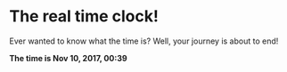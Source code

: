 # The real time clock!

Ever wanted to know what the time is? Well, your journey is about to end!

**The time is Nov 10, 2017, 00:39**